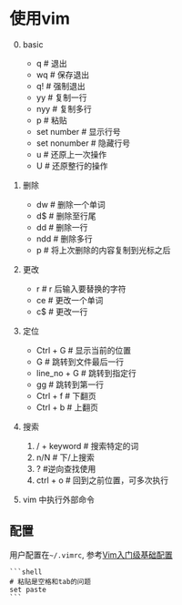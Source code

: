 # 使用vim

0. basic
   - q     # 退出
   - wq    # 保存退出
   - q!    # 强制退出
   - yy    # 复制一行
   - nyy   # 复制多行
   - p     # 粘贴
   - set number    # 显示行号
   - set nonumber    # 隐藏行号
   - u     # 还原上一次操作
   - U     # 还原整行的操作
1. 删除
   - dw    # 删除一个单词
   - d$    # 删除至行尾
   - dd    # 删除一行
   - ndd   # 删除多行
   - p     # 将上次删除的内容复制到光标之后
2. 更改
   - r     # r 后输入要替换的字符
   - ce    # 更改一个单词
   - c$    # 更改一行
3. 定位
   - Ctrl + G  # 显示当前的位置
   - G  # 跳转到文件最后一行
   - line_no + G    # 跳转到指定行
   - gg # 跳转到第一行
   - Ctrl + f  # 下翻页
   - Ctrl + b  # 上翻页

4. 搜索
   1. / + keyword   # 搜索特定的词
   2. n/N   # 下/上搜索
   3. ?    #逆向查找使用
   4. ctrl + o  # 回到之前位置，可多次执行

5. vim 中执行外部命令

## 配置

用户配置在`~/.vimrc`, 参考[Vim入门级基础配置](https://segmentfault.com/a/1190000016330314)

    ```shell
    # 粘贴是空格和tab的问题
    set paste
    ```
